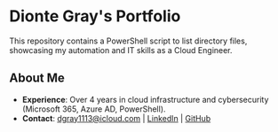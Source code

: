 
# Dionte Gray's Portfolio
This repository contains a PowerShell script to list directory files, showcasing my automation and IT skills as a Cloud Engineer.

## About Me
- **Experience**: Over 4 years in cloud infrastructure and cybersecurity (Microsoft 365, Azure AD, PowerShell).
- **Contact**: [dgray1113@icloud.com](mailto:dgray1113@icloud.com) | [LinkedIn](https://linkedin.com/dgray1113) | [GitHub](https://github.com/dgray1113/DionteGray-Portfolio)
